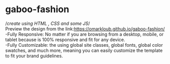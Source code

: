# gaboo-fashion
/*create using HTML , CSS and some JS*/    
Preview the design from the link:https://omarkloub.github.io/gaboo-fashion/    
-Fully Responsive: No matter if you are browsing from a desktop, mobile, or tablet because   is 100% responsive and fit for any device.  
-Fully Customizable: the using global site classes, global fonts, global color swatches, and much more, meaning you can easily customize the template to fit your brand guidelines.
